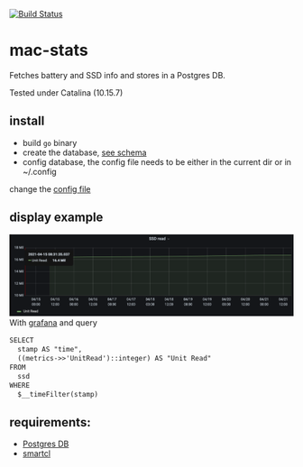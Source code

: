 
[![Build Status](https://github.com/laurentbh/mac-stats/workflows/Go/badge.svg)](https://github.com/laurentbh/mac-stats/actions)

# mac-stats

Fetches battery and SSD info and stores in a Postgres DB.

Tested under Catalina (10.15.7)

## install
- build `go` binary
- create the database, [see schema](https://github.com/laurentbh/mac-stats/blob/main/schema.sql)
- config database, the config file needs to be either in the current dir or in ~/.config

 change the [config file](https://github.com/laurentbh/mac-stats/blob/main/mac-stats.yaml)

## display example
![](doc/unit_read_grafana.png)
With [grafana](https://grafana.com/) and query

```
SELECT
  stamp AS "time",
  ((metrics->>'UnitRead')::integer) AS "Unit Read"
FROM
  ssd
WHERE
  $__timeFilter(stamp)

```
## requirements:
- [Postgres DB](https://www.postgresql.org/)
- [smartcl](http://www.smartmontools.org)
